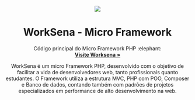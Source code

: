 <p align="center">
  <a href="http://www.worksena.xyz">
    <img src="http://walderlan.xyz/wssenaLogo.png">
  </a>
  <h1 align="center">WorkSena - Micro Framework</h1>

  <p align="center">
    Código principal do Micro Framework PHP :elephant:
    <br>
    <a href="http://www.worksena.xyz"><strong>Visite Worksena &raquo;</strong></a>
  </p>
</p>
<p align="center">
  WorkSena é um micro Framework PHP, desenvolvido com o objetivo de facilitar a vida de desenvolvedores web, tanto profissionais   quanto estudantes. O Framework utiliza a estrutura MVC, PHP com POO, Composer e Banco de dados, contando também com padrões de   projetos especializados em performance de alto desenvolvimento na web.</p>
